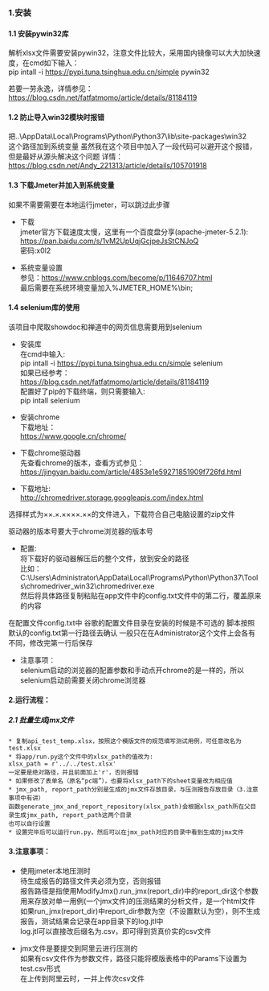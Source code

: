 ### 1.安装

  #### 1.1 安装pywin32库
  解析xlsx文件需要安装pywin32，注意文件比较大，采用国内镜像可以大大加快速度，在cmd如下输入：  
  pip intall -i https://pypi.tuna.tsinghua.edu.cn/simple pywin32

  若要一劳永逸，详情参见：  
  https://blog.csdn.net/fatfatmomo/article/details/81184119
  
  
  #### 1.2 防止导入win32模块时报错
  把..\AppData\Local\Programs\Python\Python37\lib\site-packages\win32  
  这个路径加到系统变量
  虽然我在这个项目中加入了一段代码可以避开这个报错，但是最好从源头解决这个问题
  详情：  
  https://blog.csdn.net/Andy_221313/article/details/105701918

  #### 1.3 下载Jmeter并加入到系统变量
  如果不需要需要在本地运行jmeter，可以跳过此步骤
  
  * 下载  
  jmeter官方下载速度太慢，这里有一个百度盘分享(apache-jmeter-5.2.1):  
  https://pan.baidu.com/s/1vM2UpUqjGcjpeJsStCNJoQ  
  密码:x0l2  
  
  * 系统变量设置  
  参见：https://www.cnblogs.com/become/p/11646707.html  
  最后需要在系统环境变量加入%JMETER_HOME%\bin;  
   
  
  #### 1.4 selenium库的使用
  该项目中爬取showdoc和禅道中的网页信息需要用到selenium
  
  * 安装库  
  在cmd中输入:  
  pip intall -i https://pypi.tuna.tsinghua.edu.cn/simple selenium  
  如果已经参考：  
  https://blog.csdn.net/fatfatmomo/article/details/81184119  
  配置好了pip的下载终端，则只需要输入:  
  pip intall selenium  
  
  * 安装chrome  
  下载地址：  
  https://www.google.cn/chrome/  
  
  * 下载chrome驱动器  
  先查看chrome的版本，查看方式参见：  
  https://jingyan.baidu.com/article/4853e1e59271851909f726fd.html  
  
  * 下载地址:  
  http://chromedriver.storage.googleapis.com/index.html  
  
  选择样式为××.×.××××.××的文件进入，下载符合自己电脑设置的zip文件  
  
  驱动器的版本号要大于chrome浏览器的版本号  
  
  * 配置:  
  将下载好的驱动器解压后的整个文件，放到安全的路径  
  比如：   
  C:\Users\Administrator\AppData\Local\Programs\Python\Python37\Tools\chromedriver_win32\chromedriver.exe  
  然后将具体路径复制粘贴在app文件中的config.txt文件中的第二行，覆盖原来的内容
  
  在配置文件config.txt中
  谷歌的配置文件目录在安装的时候是不可选的
  脚本按照默认的config.txt第一行路径去确认
  一般只在在Administrator这个文件上会各有不同，修改完第一行后保存
  
  * 注意事项：  
  selenium启动的浏览器的配置参数和手动点开chrome的是一样的，所以selenium启动前需要关闭chrome浏览器  
  
#### 2.运行流程：
  ##### 2.1 批量生成jmx文件  
    * 复制api_test_temp.xlsx，按照这个模版文件的规范填写测试用例，可任意改名为test.xlsx  
    * 将app/run.py这个文件中的xlsx_path的值改为:  
    xlsx_path = r'../../test.xlsx'  
    一定要是绝对路径，并且前面加上'r'，否则报错  
    * 如果修改了表单名（原名“pc端”），也要将xlsx_path下的sheet变量改为相应值
    * jmx_path, report_path分别是生成的jmx文件存放目录，与压测报告存放目录（3.注意事项中有讲）  
    函数generate_jmx_and_report_repository(xlsx_path)会根据xlsx_path所在父目录生成jmx_path, report_path这两个目录  
    也可以自行设置
    * 设置完毕后可以运行run.py，然后可以在jmx_path对应的目录中看到生成的jmx文件
  
  
#### 3.注意事项：
  * 使用jmeter本地压测时  
  待生成报告的路径文件夹必须为空，否则报错  
  报告路径是指使用ModifyJmx().run_jmx(report_dir)中的report_dir这个参数  
  用来存放对单一用例(一个jmx文件)的压测结果的分析文件，是一个html文件
  如果run_jmx(report_dir)中report_dir参数为空（不设置默认为空），则不生成报告，测试结果会记录在app目录下的log.jtl中  
  log.jtl可以直接改后缀名为.csv，即可得到货真价实的csv文件
  
  * jmx文件是要提交到阿里云进行压测的  
  如果有csv文件作为参数文件，路径只能将模版表格中的Params下设置为test.csv形式  
  在上传到阿里云时，一并上传次csv文件
  
 
  



